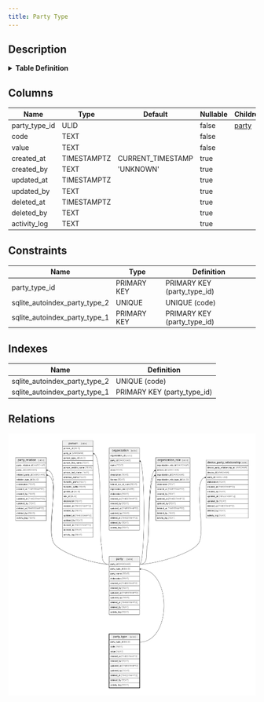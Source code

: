 ```yaml
---
title: Party Type
---
```


## Description

<details>
<summary><strong>Table Definition</strong></summary>

```sql
CREATE TABLE "party_type" (
    "party_type_id" ULID PRIMARY KEY NOT NULL,
    "code" TEXT /* UNIQUE COLUMN */ NOT NULL,
    "value" TEXT NOT NULL,
    "created_at" TIMESTAMPTZ DEFAULT CURRENT_TIMESTAMP,
    "created_by" TEXT DEFAULT 'UNKNOWN',
    "updated_at" TIMESTAMPTZ,
    "updated_by" TEXT,
    "deleted_at" TIMESTAMPTZ,
    "deleted_by" TEXT,
    "activity_log" TEXT,
    UNIQUE("code")
)
```

</details>

## Columns

| Name          | Type        | Default           | Nullable | Children          | Comment                                                 |
| ------------- | ----------- | ----------------- | -------- | ----------------- | ------------------------------------------------------- |
| party_type_id | ULID        |                   | false    | [party](/docs/standard-library/rssd-schema/party) | {"isSqlDomainZodDescrMeta":true,"isUlid":true}          |
| code          | TEXT        |                   | false    |                   |                                                         |
| value         | TEXT        |                   | false    |                   |                                                         |
| created_at    | TIMESTAMPTZ | CURRENT_TIMESTAMP | true     |                   |                                                         |
| created_by    | TEXT        | 'UNKNOWN'         | true     |                   |                                                         |
| updated_at    | TIMESTAMPTZ |                   | true     |                   |                                                         |
| updated_by    | TEXT        |                   | true     |                   |                                                         |
| deleted_at    | TIMESTAMPTZ |                   | true     |                   |                                                         |
| deleted_by    | TEXT        |                   | true     |                   |                                                         |
| activity_log  | TEXT        |                   | true     |                   | {"isSqlDomainZodDescrMeta":true,"isJsonSqlDomain":true} |

## Constraints

| Name                          | Type        | Definition                  |
| ----------------------------- | ----------- | --------------------------- |
| party_type_id                 | PRIMARY KEY | PRIMARY KEY (party_type_id) |
| sqlite_autoindex_party_type_2 | UNIQUE      | UNIQUE (code)               |
| sqlite_autoindex_party_type_1 | PRIMARY KEY | PRIMARY KEY (party_type_id) |

## Indexes

| Name                          | Definition                  |
| ----------------------------- | --------------------------- |
| sqlite_autoindex_party_type_2 | UNIQUE (code)               |
| sqlite_autoindex_party_type_1 | PRIMARY KEY (party_type_id) |

## Relations

![er](../../../../../assets/images/content/docs/standard-library/rssd-schema/party_type.svg)
